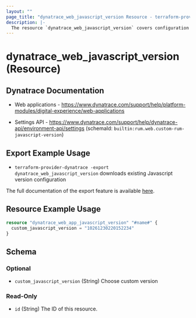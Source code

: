 ```yaml
---
layout: ""
page_title: "dynatrace_web_javascript_version Resource - terraform-provider-dynatrace"
description: |-
  The resource `dynatrace_web_javascript_version` covers configuration for web application custom RUM Javascript version
---
```


# dynatrace_web_javascript_version (Resource)

## Dynatrace Documentation

- Web applications - https://www.dynatrace.com/support/help/platform-modules/digital-experience/web-applications

- Settings API - https://www.dynatrace.com/support/help/dynatrace-api/environment-api/settings (schemaId: `builtin:rum.web.custom-rum-javascript-version`)

## Export Example Usage

- `terraform-provider-dynatrace -export dynatrace_web_javascript_version` downloads existing Javascript version configuration

The full documentation of the export feature is available [here](https://registry.terraform.io/providers/dynatrace-oss/dynatrace/latest/docs/guides/export-v2).

## Resource Example Usage

```terraform
resource "dynatrace_web_app_javascript_version" "#name#" {
  custom_javascript_version = "10261230220152234"
}
```

<!-- schema generated by tfplugindocs -->
## Schema

### Optional

- `custom_javascript_version` (String) Choose custom version

### Read-Only

- `id` (String) The ID of this resource.
 